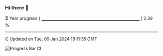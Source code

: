 ### Hi there 👋

⏳ Year progress { ▁▁▁▁▁▁▁▁▁▁▁▁▁▁▁▁▁▁▁▁▁▁▁▁▁▁▁▁▁▁ } 2.39 %

---

⏰ Updated on Tue, 09 Jan 2024 18:11:35 GMT

![Progress Bar CI](https://github.com/liununu/liununu/workflows/Progress%20Bar%20CI/badge.svg)

